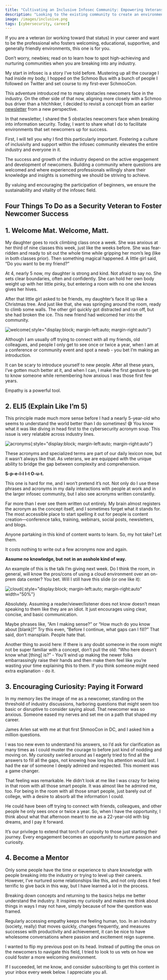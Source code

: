 ```yaml
---
title: "Cultivating an Inclusive Infosec Community: Empowering Veterans to Foster Newcomer Success"
description: "Looking to the existing community to create an environment for newcomers to thrive"
image: /images/inclusive.png
tags: [cybersecurity, career]
---
```


If you are a veteran (or working toward that status) in your career and want to be the professional who fosters welcoming, educational, supportive, and generally friendly environments, this one is for you.

Don’t worry, newbies; read on to learn how to spot high-achieving and nurturing communities when you are breaking into any industry.

My start in infosec is a story I’ve told before. Mustering up all the courage I had inside my body, I hopped on the Schmoo Bus with a bunch of people I followed on Twitter and set course to my first-ever SchmooCon.

This adventure introduced me to many obstacles newcomers face in the industry. On the other side of that now, aligning more closely with a Schmoo bus driver than a hitchhiker, I decided to revisit a concept from an earlier [newsletter](https://vulnu.mattjay.com/p/breaking-into-infosec-top-5-challenges) from a new perspective.

In that newsletter, I shared the 5 obstacles newcomers face when breaking into information security. Today, I want to share what I do to facilitate environments that set newcomers up for success.

First, I will tell you why I find this particularly important.
Fostering a culture of inclusivity and support within the infosec community elevates the entire industry and everyone in it.

The success and growth of the industry depend on the active engagement and development of newcomers. Building a community where questions are welcomed and where experienced professionals willingly share their knowledge and insights is something we should be striving to achieve.

By valuing and encouraging the participation of beginners, we ensure the sustainability and vitality of the infosec field.

## Four Things To Do as a Security Veteran to Foster Newcomer Success

## **1. Welcome Mat. Welcome, Matt.**

My daughter goes to rock climbing class once a week. She was anxious at her third of nine classes this week, just like the weeks before. She was fear-ridden and ready to sit out the whole time while gripping her mom’s leg (like in both classes prior). Then something magical happened. A little girl said, “Do you want to be my friend?”

At 4, nearly 5 now, my daughter is strong and kind. Not afraid to say no. She sets clear boundaries, often and confidently. She can hold her own body weight up with her little pinky, but entering a room with no one she knows gives her hives.

After that little girl asked to be friends, my daughter’s face lit up like a Christmas tree. And just like that, she was springing around the room, ready to climb some walls. The other girl quickly got distracted and ran off, but she had broken the ice. This new friend had welcomed her into the community.

![welcome](/images/dr_evil.gif){:style="display:block; margin-left:auto; margin-right:auto"}

Although I am usually off trying to connect with all my friends, old colleagues, and people I only get to see once or twice a year, when I am at a conference or community event and spot a newb - you bet I’m making an introduction.

It can be scary to introduce yourself to new people. After all these years, I’ve gotten much better at it, and when I can, I make the first gesture to get to know someone while remembering how anxious I was those first few years.

Empathy is a powerful tool.

## 2. ELI5 (Explain Like I’m 5)

This principle made much more sense before I had a nearly 5-year-old who seems to understand the world better than I do sometimes! 😅
You know what it was like diving in head first to the cybersecurity acronym soup. This issue is very relatable across industry lines.

![acronyms](/images/TWBG.jpeg){:style="display:block; margin-left:auto; margin-right:auto"}

These acronyms and specialized terms are part of our daily lexicon now, but it wasn’t always like that. As veterans, we are equipped with the unique ability to bridge the gap between complexity and comprehension.

**S-p-e-l-l I-t O-u-t.**

This one is hard for me, and I won’t pretend it’s not. Not only do I use these phrases and acronyms in my daily interactions with people at work and in the larger infosec community, but I also see acronyms written constantly.

Far more than I ever see them written out entirely. My brain almost registers the acronym as the concept itself, and I sometimes forget what it stands for.
The most accessible place to start spelling it out for people is content creation—conference talks, training, webinars, social posts, newsletters, and blogs.

Anyone partaking in this kind of content wants to learn. So, my hot take? Let them.

It costs nothing to write out a few acronyms now and again.

**Assume no knowledge, but not in an asshole kind of way.**

An example of this is the talk I’m giving next week. Do I think the room, in general, will know the pros/cons of using a cloud environment over an on-prem data center? You bet. Will I still have this slide (or one like it):

![cloud](/images/Cloud%20vs%20On%20Premise.png){:style="display:block; margin-left:auto; margin-right:auto" width="50%"}

Absolutely. Assuming a reader/viewer/listener does not know doesn’t mean speaking to them like they are an idiot. It just encourages using clear, concise, and basic communication.

Maybe phrases like, “Am I making sense?” or “How much do you know about \[blank\]?” Try this even, “Before I continue, what gaps can I fill?”
That said, don’t mansplain. People hate that.

Another thing to avoid here: If there is any doubt someone in the room might not be super familiar with a concept, don’t pull the old: “Who here doesn’t know what \[thing\] is?” - You’ll wind up making the newer folks embarrassingly raise their hands and then make them feel like you’re wasting your time explaining this to them. If you think someone might need extra explanation - do it.

## 3. Encouraging Curiosity: Paying it Forward

In my memory lies the image of me as a newcomer, standing on the threshold of industry discussions, harboring questions that might seem too basic or disruptive to consider saying aloud. That newcomer was so anxious. Someone eased my nerves and set me on a path that shaped my career.

James Arlen sat with me at that first ShmooCon in DC, and I asked him a million questions.

I was too new even to understand his answers, so I’d ask for clarification as many times as I could muster the courage to before just kind of nodding and moving on.
My curiosity swirled around as I eagerly tried to find all the answers to fill all the gaps, not knowing how long his attention would last.
I had the ear of someone I deeply admired and respected. This moment was a game changer.

That feeling was remarkable. He didn’t look at me like I was crazy for being in that room with all those smart people. It was almost like he admired me, too.
For being in the room with all those smart people, just barely out of college, with a desire to absorb all the information I could.

He could have been off trying to connect with friends, colleagues, and other people he only sees once or twice a year. So, when I have the opportunity, I think about what that afternoon meant to me as a 22-year-old with big dreams, and I pay it forward.

It’s our privilege to extend that torch of curiosity to those just starting their journey. Every engagement becomes an opportunity to nurture passion and curiosity.

## 4. Become a Mentor

Only some people have the time or experience to share knowledge with people breaking into the industry or trying to level up their careers. However, I’ve nurtured some relationships like this, and not only does it feel terrific to give back in this way, but I have learned a lot in the process.

Breaking down concepts and returning to the basics helps me better understand the industry. It inspires my curiosity and makes me think about things in ways I may not have, simply because of how the question was framed.

Regularly accessing empathy keeps me feeling human, too. In an industry (society, really) that moves quickly, changes frequently, and measures successes with productivity and achievement, it can be nice to have wholesome conversations where passion and excitement reign supreme.

I wanted to flip my previous post on its head. Instead of putting the onus on the newcomers to navigate this field, I tried to look to us vets on how we could foster a more welcoming environment.

If I succeeded, let me know, and consider subscribing to get this content in your inbox every week below.
I appreciate you all.

